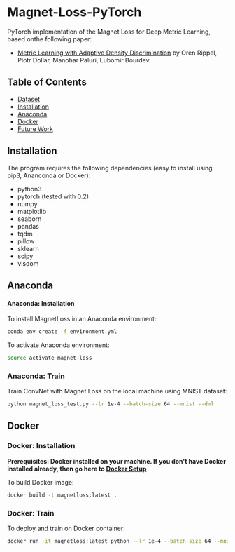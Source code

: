 # Magnet-Loss-PyTorch

PyTorch implementation of the Magnet Loss for Deep Metric Learning, based onthe following paper:

* [Metric Learning with Adaptive Density Discrimination](https://arxiv.org/pdf/1511.05939.pdf) by Oren Rippel, Piotr Dollar, Manohar Paluri, Lubomir Bourdev

## Table of Contents
* [Dataset](#dataset)
* [Installation](#installation)
* [Anaconda](#anaconda)
* [Docker](#docker)
* [Future Work](#future-work)

## Installation

The program requires the following dependencies (easy to install using pip3, Ananconda or Docker):

* python3
* pytorch (tested with 0.2)
* numpy
* matplotlib
* seaborn
* pandas
* tqdm
* pillow
* sklearn
* scipy
* visdom

## Anaconda

#### Anaconda: Installation

To install MagnetLoss in an Anaconda environment:

```sh
conda env create -f environment.yml
```

To activate Anaconda environment:

```sh
source activate magnet-loss
```

### Anaconda: Train

Train ConvNet with Magnet Loss on the local machine using MNIST dataset:

```sh
python magnet_loss_test.py --lr 1e-4 --batch-size 64 --mnist --dml
```

## Docker

### Docker: Installation

**Prerequisites: Docker installed on your machine. If you don't have Docker installed already, then go here to [Docker Setup](https://docs.docker.com/engine/getstarted/step_one/)**

To build Docker image:

```sh
docker build -t magnetloss:latest .
```

### Docker: Train
To deploy and train on Docker container:
```sh
docker run -it magnetloss:latest python --lr 1e-4 --batch-size 64 --mnist --dml
```

